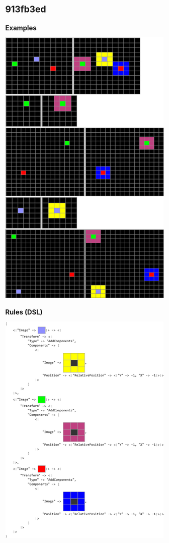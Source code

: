 # 913fb3ed

## Examples

![ARC examples for 913fb3ed](examples.png?raw=true)

## Rules (DSL)

![DSL rules for 913fb3ed](rules.png?raw=true)

